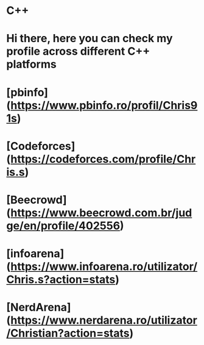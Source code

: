 # C++
# Hi there, here you can check my profile across different C++ platforms


# [pbinfo] (https://www.pbinfo.ro/profil/Chris91s)

# [Codeforces] (https://codeforces.com/profile/Chris.s)

# [Beecrowd] (https://www.beecrowd.com.br/judge/en/profile/402556)

# [infoarena] (https://www.infoarena.ro/utilizator/Chris.s?action=stats)

# [NerdArena] (https://www.nerdarena.ro/utilizator/Christian?action=stats)

